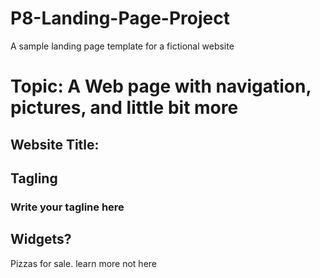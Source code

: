 # P8-Landing-Page-Project
A sample landing page template for a fictional website

# Topic: A Web page with navigation, pictures, and little bit more
## Website Title: 
## Tagling
### Write your tagline here
## Widgets?
Pizzas for sale. learn more not here